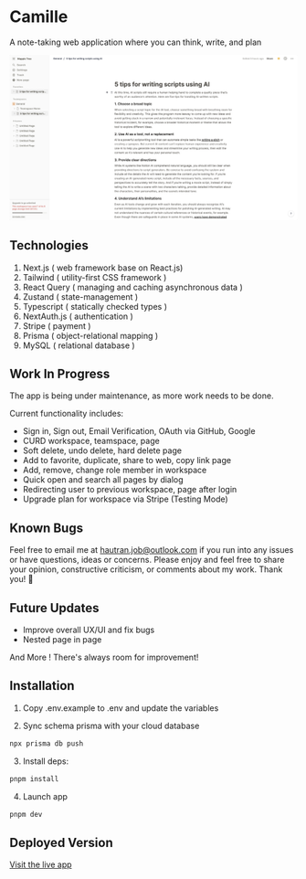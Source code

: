 # Camille
A note-taking web application where you can think, write, and plan

![Screenshot](./public/marketing/app.png)

## Technologies
1. Next.js ( web framework base on React.js)
2. Tailwind ( utility-first CSS framework )
3. React Query ( managing and caching asynchronous data )
4. Zustand ( state-management )
5. Typescript ( statically checked types )
6. NextAuth.js ( authentication )
7. Stripe ( payment )
8. Prisma ( object-relational mapping )
9. MySQL ( relational database )

## Work In Progress
The app is being under maintenance, as more work needs to be done.

Current functionality includes:
- Sign in, Sign out, Email Verification, OAuth via GitHub, Google
- CURD workspace, teamspace, page
- Soft delete, undo delete, hard delete page
- Add to favorite, duplicate, share to web, copy link page
- Add, remove, change role member in workspace
- Quick open and search all pages by dialog 
- Redirecting user to previous workspace, page after login
- Upgrade plan for workspace via Stripe (Testing Mode)

## Known Bugs
Feel free to email me at hautran.job@outlook.com if you run into any issues or have questions, ideas or concerns. Please enjoy
and feel free to share your opinion, constructive criticism, or comments about my work. Thank you! 🙂

## Future Updates
- Improve overall UX/UI and fix bugs
- Nested page in page

And More ! There's always room for improvement!

## Installation
1. Copy .env.example to .env and update the variables

2. Sync schema prisma with your cloud database
```bash
npx prisma db push
```

3. Install deps:
```bash
pnpm install
```

4. Launch app
```bash
pnpm dev
```

## Deployed Version
<a href="https://camillee.vercel.app">Visit the live app</a>
